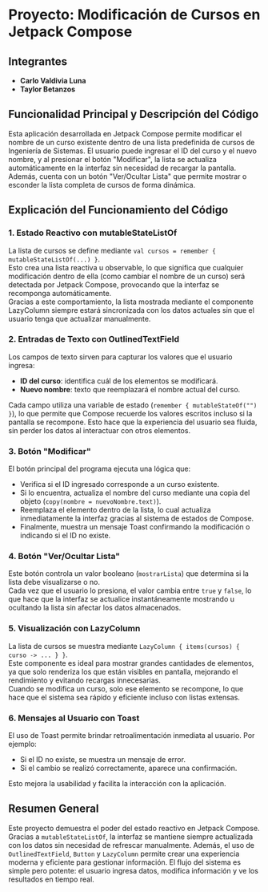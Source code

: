 # Proyecto: Modificación de Cursos en Jetpack Compose

## Integrantes
- **Carlo Valdivia Luna**
- **Taylor Betanzos**

## Funcionalidad Principal y Descripción del Código

Esta aplicación desarrollada en Jetpack Compose permite modificar el nombre de un curso existente dentro de una lista predefinida de cursos de Ingeniería de Sistemas. El usuario puede ingresar el ID del curso y el nuevo nombre, y al presionar el botón "Modificar", la lista se actualiza automáticamente en la interfaz sin necesidad de recargar la pantalla. Además, cuenta con un botón "Ver/Ocultar Lista" que permite mostrar o esconder la lista completa de cursos de forma dinámica.

## Explicación del Funcionamiento del Código

### 1. Estado Reactivo con mutableStateListOf

La lista de cursos se define mediante `val cursos = remember { mutableStateListOf(...) }`.  
Esto crea una lista reactiva u observable, lo que significa que cualquier modificación dentro de ella (como cambiar el nombre de un curso) será detectada por Jetpack Compose, provocando que la interfaz se recomponga automáticamente.  
Gracias a este comportamiento, la lista mostrada mediante el componente LazyColumn siempre estará sincronizada con los datos actuales sin que el usuario tenga que actualizar manualmente.

### 2. Entradas de Texto con OutlinedTextField

Los campos de texto sirven para capturar los valores que el usuario ingresa:

- **ID del curso**: identifica cuál de los elementos se modificará.
- **Nuevo nombre**: texto que reemplazará el nombre actual del curso.

Cada campo utiliza una variable de estado (`remember { mutableStateOf("") }`), lo que permite que Compose recuerde los valores escritos incluso si la pantalla se recompone. Esto hace que la experiencia del usuario sea fluida, sin perder los datos al interactuar con otros elementos.

### 3. Botón "Modificar"

El botón principal del programa ejecuta una lógica que:

- Verifica si el ID ingresado corresponde a un curso existente.
- Si lo encuentra, actualiza el nombre del curso mediante una copia del objeto (`copy(nombre = nuevoNombre.text)`).
- Reemplaza el elemento dentro de la lista, lo cual actualiza inmediatamente la interfaz gracias al sistema de estados de Compose.
- Finalmente, muestra un mensaje Toast confirmando la modificación o indicando si el ID no existe.

### 4. Botón "Ver/Ocultar Lista"

Este botón controla un valor booleano (`mostrarLista`) que determina si la lista debe visualizarse o no.  
Cada vez que el usuario lo presiona, el valor cambia entre `true` y `false`, lo que hace que la interfaz se actualice instantáneamente mostrando u ocultando la lista sin afectar los datos almacenados.

### 5. Visualización con LazyColumn

La lista de cursos se muestra mediante `LazyColumn { items(cursos) { curso -> ... } }`.  
Este componente es ideal para mostrar grandes cantidades de elementos, ya que solo renderiza los que están visibles en pantalla, mejorando el rendimiento y evitando recargas innecesarias.  
Cuando se modifica un curso, solo ese elemento se recompone, lo que hace que el sistema sea rápido y eficiente incluso con listas extensas.

### 6. Mensajes al Usuario con Toast

El uso de Toast permite brindar retroalimentación inmediata al usuario. Por ejemplo:

- Si el ID no existe, se muestra un mensaje de error.
- Si el cambio se realizó correctamente, aparece una confirmación.

Esto mejora la usabilidad y facilita la interacción con la aplicación.

## Resumen General

Este proyecto demuestra el poder del estado reactivo en Jetpack Compose. Gracias a `mutableStateListOf`, la interfaz se mantiene siempre actualizada con los datos sin necesidad de refrescar manualmente. Además, el uso de `OutlinedTextField`, `Button` y `LazyColumn` permite crear una experiencia moderna y eficiente para gestionar información. El flujo del sistema es simple pero potente: el usuario ingresa datos, modifica información y ve los resultados en tiempo real.
